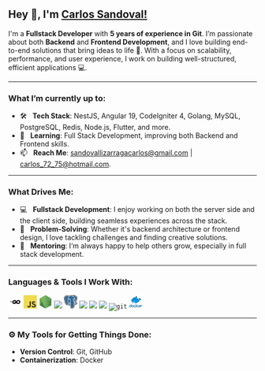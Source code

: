 ## Hey 👋, I'm [Carlos Sandoval!](https://github.com/Carlos7275/)

I'm a **Fullstack Developer** with **5 years of experience in Git**. I’m passionate about both **Backend** and **Frontend Development**, and I love building end-to-end solutions that bring ideas to life 🌱. With a focus on scalability, performance, and user experience, I work on building well-structured, efficient applications 💻.

---

### **What I’m currently up to:**

- 🛠 &nbsp; **Tech Stack**: NestJS, Angular 19, CodeIgniter 4, Golang, MySQL, PostgreSQL, Redis, Node.js, Flutter, and more.
- 🚀 &nbsp; **Learning**: Full Stack Development, improving both Backend and Frontend skills.
- 📫 &nbsp; **Reach Me**: sandovallizarragacarlos@gmail.com | carlos_72_75@hotmail.com.

---

### **What Drives Me:**

- 💻 &nbsp; **Fullstack Development**: I enjoy working on both the server side and the client side, building seamless experiences across the stack.
- 🎯 &nbsp; **Problem-Solving**: Whether it's backend architecture or frontend design, I love tackling challenges and finding creative solutions.
- 📝 &nbsp; **Mentoring**: I’m always happy to help others grow, especially in full stack development.

---

### **Languages & Tools I Work With:**

<code><img height="27" src="https://raw.githubusercontent.com/github/explore/80688e429a7d4ef2fca1e82350fe8e3517d3494d/topics/go/go.png" alt="golang"></code>
<code><img height="27" src="https://raw.githubusercontent.com/github/explore/80688e429a7d4ef2fca1e82350fe8e3517d3494d/topics/javascript/javascript.png" alt="javascript"></code>
<code><img height="27" src="https://raw.githubusercontent.com/github/explore/80688e429a7d4ef2fca1e82350fe8e3517d3494d/topics/nodejs/nodejs.png" alt="nodejs"></code>
<code><img height="27" src="https://cdn.jsdelivr.net/gh/devicons/devicon/icons/angular/angular-original.svg" /></code>
<code><img height="27" src="https://raw.githubusercontent.com/github/explore/80688e429a7d4ef2fca1e82350fe8e3517d3494d/topics/postgresql/postgresql.png" alt="postgresql"></code>
<code><img height="27" src="https://cdn.jsdelivr.net/gh/devicons/devicon/icons/mysql/mysql-original.svg" /></code>
<code><img height="27" src="https://cdn.jsdelivr.net/gh/devicons/devicon/icons/redis/redis-original.svg" /></code>
<code><img height="27" src="https://cdn.jsdelivr.net/gh/devicons/devicon/icons/flutter/flutter-original.svg" /></code>
<code><img height="27" src="https://cdn.jsdelivr.net/gh/devicons/devicon/icons/git/git-original.svg" alt="git"></code>
<code><img height="27" src="https://raw.githubusercontent.com/github/explore/80688e429a7d4ef2fca1e82350fe8e3517d3494d/topics/docker/docker.png" alt="docker"></code>

---

### ⚙️ **My Tools for Getting Things Done:**
- **Version Control**: Git, GitHub
- **Containerization**: Docker
